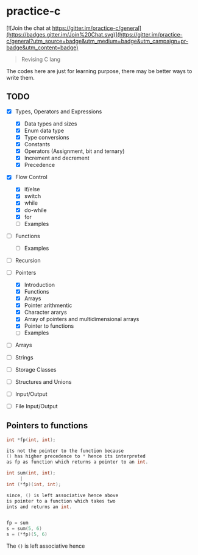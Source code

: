 # practice-c

[![Join the chat at https://gitter.im/practice-c/general](https://badges.gitter.im/Join%20Chat.svg)](https://gitter.im/practice-c/general?utm_source=badge&utm_medium=badge&utm_campaign=pr-badge&utm_content=badge)

> Revising C lang

The codes here are just for learning purpose, there may be better ways to write them.

TODO
---

- [x] Types, Operators and Expressions
  - [x] Data types and sizes
  - [x] Enum data type
  - [x] Type conversions
  - [x] Constants
  - [x] Operators (Assignment, bit and ternary)
  - [x] Increment and decrement
  - [x] Precedence
- [x] Flow Control
  - [x] if/else
  - [x] switch
  - [x] while
  - [x] do-while
  - [x] for
  - [ ] Examples
- [ ] Functions
  - [ ] Examples
- [ ] Recursion
- [ ] Pointers
  - [x] Introduction
  - [x] Functions
  - [x] Arrays
  - [x] Pointer arithmentic
  - [x] Character ararys
  - [x] Array of pointers and multidimensional arrays
  - [x] Pointer to functions
  - [ ] Examples
- [ ] Arrays
- [ ] Strings
- [ ] Storage Classes
- [ ] Structures and Unions
- [ ] Input/Output
- [ ] File Input/Output



Pointers to functions
---

```c
int *fp(int, int);

its not the pointer to the function because
() has higher precedence to * hence its interpreted
as fp as function which returns a pointer to an int.

int sum(int, int);
     |
int (*fp)(int, int);

since, () is left associative hence above
is pointer to a function which takes two 
ints and returns an int.


fp = sum
s = sum(5, 6)
s = (*fp)(5, 6)
```

The `()` is left associative hence 
